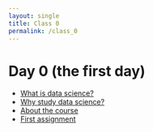 ```yaml
---
layout: single
title: Class 0
permalink: /class_0
---
```


# Day 0 (the first day)

* [What is data science?](what)
* [Why study data science?](why)
* [About the course](course)
* [First assignment](assignment_1)
